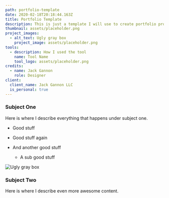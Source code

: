 ```yaml
---
path: portfolio-template
date: 2020-02-18T20:18:44.163Z
title: Portfolio Template
description: This is just a template I will use to create portfolio projects manually.
thumbnail: assets/placeholder.png
project_images:
  - alt_text: Ugly gray box
    project_image: assets/placeholder.png
tools:
  - description: How I used the tool
    name: Tool Name
    tool_logo: assets/placeholder.png
credits:
  - name: Jack Gannon
    role: Designer
client:
  client_name: Jack Gannon LLC
  is_personal: true
---
```

### Subject One

Here is where I describe everything that happens under subject one.

* Good stuff
* Good stuff again
* And another good stuff

  * A sub good stuff



![Ugly gray box](assets/placeholder.png "PlaceholderPhoto")

### Subject Two

Here is where I describe even more awesome content.
